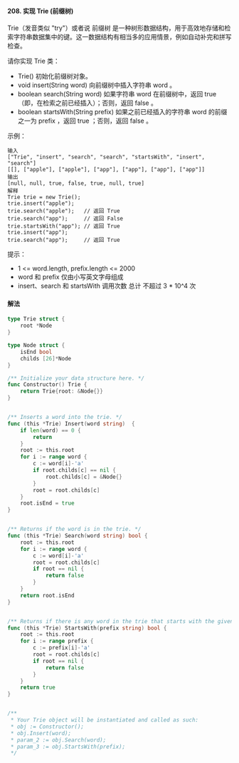#### 208. 实现 Trie (前缀树)

Trie（发音类似 "try"）或者说 前缀树 是一种树形数据结构，用于高效地存储和检索字符串数据集中的键。这一数据结构有相当多的应用情景，例如自动补完和拼写检查。

请你实现 Trie 类：

- Trie() 初始化前缀树对象。
- void insert(String word) 向前缀树中插入字符串 word 。
- boolean search(String word) 如果字符串 word 在前缀树中，返回 true（即，在检索之前已经插入）；否则，返回 false 。
- boolean startsWith(String prefix) 如果之前已经插入的字符串 word 的前缀之一为 prefix ，返回 true ；否则，返回 false 。
 

示例：
```
输入
["Trie", "insert", "search", "search", "startsWith", "insert", "search"]
[[], ["apple"], ["apple"], ["app"], ["app"], ["app"], ["app"]]
输出
[null, null, true, false, true, null, true]
解释
Trie trie = new Trie();
trie.insert("apple");
trie.search("apple");   // 返回 True
trie.search("app");     // 返回 False
trie.startsWith("app"); // 返回 True
trie.insert("app");
trie.search("app");     // 返回 True
```
 

提示：

- 1 <= word.length, prefix.length <= 2000
- word 和 prefix 仅由小写英文字母组成
- insert、search 和 startsWith 调用次数 总计 不超过 3 * 10^4 次

#### 解法
```go
type Trie struct {
    root *Node
}

type Node struct {
    isEnd bool
    childs [26]*Node
}

/** Initialize your data structure here. */
func Constructor() Trie {
    return Trie{root: &Node{}}
}


/** Inserts a word into the trie. */
func (this *Trie) Insert(word string)  {
    if len(word) == 0 {
        return
    }
    root := this.root
    for i := range word {
        c := word[i]-'a'
        if root.childs[c] == nil {
            root.childs[c] = &Node{}
        }
        root = root.childs[c]
    }
    root.isEnd = true
}


/** Returns if the word is in the trie. */
func (this *Trie) Search(word string) bool {
    root := this.root
    for i := range word {
        c := word[i]-'a'
        root = root.childs[c]
        if root == nil {
            return false
        }
    }
    return root.isEnd
}


/** Returns if there is any word in the trie that starts with the given prefix. */
func (this *Trie) StartsWith(prefix string) bool {
    root := this.root
    for i := range prefix {
        c := prefix[i]-'a'
        root = root.childs[c]
        if root == nil {
            return false
        }
    }
    return true
}


/**
 * Your Trie object will be instantiated and called as such:
 * obj := Constructor();
 * obj.Insert(word);
 * param_2 := obj.Search(word);
 * param_3 := obj.StartsWith(prefix);
 */
```